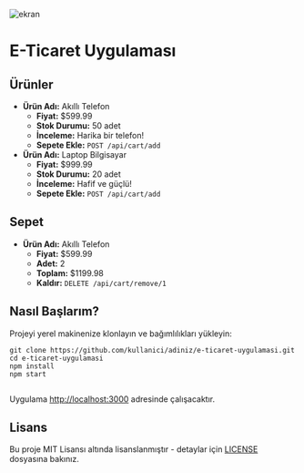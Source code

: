![ekran](https://github.com/volkanbasaran1/etrade_react/assets/76842256/42040ed6-264a-48e0-9c43-15ea266bf8f7)
<!DOCTYPE html>
<html lang="en">
<head>
    <meta charset="UTF-8">
    <meta name="viewport" content="width=device-width, initial-scale=1.0">
</head>
<body>
    <h1>E-Ticaret Uygulaması</h1>
    <h2>Ürünler</h2>
    <ul>
        <li>
            <strong>Ürün Adı:</strong> Akıllı Telefon
            <ul>
                <li><strong>Fiyat:</strong> $599.99</li>
                <li><strong>Stok Durumu:</strong> 50 adet</li>
                <li><strong>İnceleme:</strong> Harika bir telefon!</li>
                <li><strong>Sepete Ekle:</strong> <code>POST /api/cart/add</code></li>
            </ul>
        </li>
        <li>
            <strong>Ürün Adı:</strong> Laptop Bilgisayar
            <ul>
                <li><strong>Fiyat:</strong> $999.99</li>
                <li><strong>Stok Durumu:</strong> 20 adet</li>
                <li><strong>İnceleme:</strong> Hafif ve güçlü!</li>
                <li><strong>Sepete Ekle:</strong> <code>POST /api/cart/add</code></li>
            </ul>
        </li>
        <!-- Diğer ürünler buraya eklenebilir -->
    </ul>
    <h2>Sepet</h2>
    <ul>
        <li>
            <strong>Ürün Adı:</strong> Akıllı Telefon
            <ul>
                <li><strong>Fiyat:</strong> $599.99</li>
                <li><strong>Adet:</strong> 2</li>
                <li><strong>Toplam:</strong> $1199.98</li>
                <li><strong>Kaldır:</strong> <code>DELETE /api/cart/remove/1</code></li>
            </ul>
        </li>
    </ul>
    <h2>Nasıl Başlarım?</h2>
    <p>Projeyi yerel makinenize klonlayın ve bağımlılıkları yükleyin:</p>
    <pre><code>git clone https://github.com/kullanici/adiniz/e-ticaret-uygulamasi.git
cd e-ticaret-uygulamasi
npm install
npm start
    </code></pre>
    <p>Uygulama <a href="http://localhost:3000" target="_blank">http://localhost:3000</a> adresinde çalışacaktır.</p>
    <h2>Lisans</h2>
    <p>Bu proje MIT Lisansı altında lisanslanmıştır - detaylar için <a href="LICENSE" target="_blank">LICENSE</a> dosyasına bakınız.</p>
</body>
</html>


